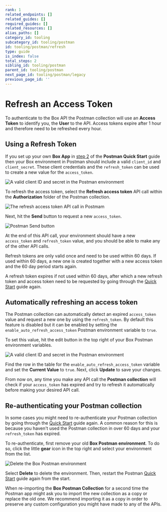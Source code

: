 ```yaml
---
rank: 1
related_endpoints: []
related_guides: []
required_guides: []
related_resources: []
alias_paths: []
category_id: tooling
subcategory_id: tooling/postman
id: tooling/postman/refresh
type: guide
is_index: false
total_steps: 2
sibling_id: tooling/postman
parent_id: tooling/postman
next_page_id: tooling/postman/legacy
previous_page_id: ''
---
```


<!-- alex disable postman-postwoman -->

# Refresh an Access Token

To authenticate to the Box API the Postman collection will use an **Access
Token** to identify you, the **User** to the API. Access tokens expire after 1
hour and therefore need to be refreshed every hour.

## Using a Refresh Token

If you set up your own **Box App** in [step
2](g://tooling/postman/quick-start/configure-box-app) of the **Postman Quick
Start** guide then your Box environment in Postman should include a valid
`client_id` and `client_secret`. These client credentials and the
`refresh_token` can be used to create a new value for the `access_token`.

<ImageFrame border center shadow>

![A valid client ID and secret in the Postman environment](./inspect-environment.png)

</ImageFrame>

To refresh the access token, select the **Refresh access token** API call within
the **Authorization** folder of the Postman collection.

<ImageFrame border center shadow>

![The refresh access token API call in Postmam](./select-refresh-access-token.png)

</ImageFrame>

Next, hit the **Send** button to request a new `access_token`.

<ImageFrame border center shadow>

![Postman Send button](./postman-send-button.png)

</ImageFrame>

At the end of this API call, your environment should have a new `access_token`
and `refresh_token` value, and you should be able to make any of the other API
calls.

<Message warning>

Refresh tokens are only valid once and need to be used within 60 days. If used
within 60 days, a new one is created together with a new access token and the
60 day period starts again.

A refresh token expires if not used within 60 days, after which a new refresh token
and access token need to be requested by going through the [Quick
Start](g://tooling/postman/quick-start) guide again.

</Message>

## Automatically refreshing an access token

The Postman collection can automatically detect an expired `access_token` value
and request a new one by using the `refresh_token`. By default this feature is
disabled but it can be enabled by setting the `enable_auto_refresh_access_token`
Postman environment variable to `true`.

To set this value, hit the edit button in the top right of your Box Postman
environment variables.

<ImageFrame border center shadow>

![A valid client ID and secret in the Postman environment](./inspect-environment.png)

</ImageFrame>

Find the row in the table for the `enable_auto_refresh_access_token` variable
and set the **Current Value** to `true`. Next, click **Update** to save your
changes.

From now on, any time you make any API call the **Postman collection** will
check if your `access_token` has expired and try to refresh it automatically
before making your desired API call.

## Re-authenticating your Postman collection

In some cases you might need to re-authenticate your Postman collection by going
through the [Quick Start](g://tooling/postman/quick-start) guide again. A common
reason for this is because you haven't used the Postman collection in over 60
days and your `refresh_token` has expired.

To re-authenticate, first remove your old **Box Postman environment**. To do so,
click the little **gear** icon in the top right and select your environment from
the list.

<ImageFrame border center shadow>

![Delete the Box Postman environment](./delete-environment.png)

</ImageFrame>

Select **Delete** to delete the environment. Then, restart the Postman [Quick
Start](g://tooling/postman/quick-start) guide again from the start.

<Message warning>

When re-importing the **Box Postman Collection** for a second time the Postman
app might ask you to import the new collection as a copy or replace the old
one. We recommend importing it as a copy in order to preserve any custom
configuration you might have made to any of the APIs.

</Message>
